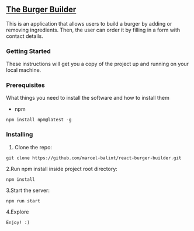 ## [The Burger Builder](https://react-burger-d959b.firebaseapp.com)

This is an application that allows users to build a burger by adding or removing ingredients. Then, the user can order it by filling in a form with contact details.

### Getting Started

These instructions will get you a copy of the project up and running on your local machine.

### Prerequisites

What things you need to install the software and how to install them

- npm

`npm install npm@latest -g`

### Installing

1. Clone the repo:

`git clone https://github.com/marcel-balint/react-burger-builder.git`

2.Run npm install inside project root directory:

`npm install`

3.Start the server:

`npm run start`

4.Explore

`Enjoy! :)`
